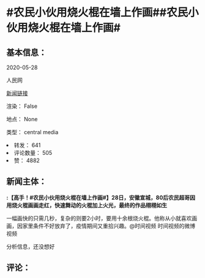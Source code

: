 <html>
 <body>
  <h1 id="title">
   #农民小伙用烧火棍在墙上作画##农民小伙用烧火棍在墙上作画#
  </h1>
  <div id="basic_info">
   <h2 id="default h2">
    基本信息：
   </h2>
   <p id="time">
    2020-05-28
   </p>
   <p id="author">
    人民网
   </p>
   <p id="src">
    <a href="https://weibo.cn/comment/J441rFo23">
     新闻链接
    </a>
   </p>
   <p id="is_rendered">
    渲染： False
   </p>
   <p id="location">
    地点： None
   </p>
   <p id="news_type">
    类型： central media
   </p>
  </div>
  <div id="attrs">
   <li id_no="repost">
    转发： 641
   </li>
   <li id_no="comment_number">
    评论数量： 505
   </li>
   <li id_no="attitude">
    赞： 4882
   </li>
  </div>
  <div id="article">
   <h2 id="default h2">
    新闻主体：
   </h2>
   <p id="lead">
    <strong>
     :【高手！#农民小伙用烧火棍在墙上作画#】28日，安徽宣城，80后农民超哥因用烧火棍画画走红，快速舞动的火棍加上火光，最终的作品栩栩如生
    </strong>
   </p>
   <div id="main_text">
    <p id="paragraph_1">
     一幅画快的只需几秒，复杂的则要2小时，要用十余根烧火棍。他称从小就喜欢画画，因家里条件不好放弃了，疫情期间又重拾兴趣。@时间视频 时间视频的微博视频
    </p>
   </div>
  </div>
  <div id="analyse_info">
   分析信息，还没想好
  </div>
  <div id="comments">
   <h2 id="default h2">
    评论：
   </h2>
  </div>
 </body>
</html>